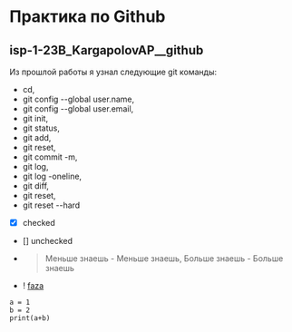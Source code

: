 # Практика по Github
## isp-1-23B_KargapolovAP__github
Из прошлой работы я узнал следующие git
команды: 
* cd,
* git config --global user.name,
* git config --global user.email,
* git init,
* git status,
* git add,
* git reset,
* git commit -m,
* git log,
* git log -oneline,
* git diff,
* git reset,
* git reset --hard
* [x] checked
* [] unchecked
* > Меньше знаешь - Меньше знаешь, Больше знаешь - Больше знаешь
* ! [faza](C:\Users\stud7korp2\Desktop\5460916806966438772.jpg "Логотип Файзали")
```
a = 1
b = 2
print(a+b)
```
